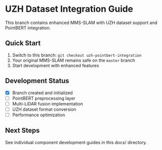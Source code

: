 # UZH Dataset Integration Guide

This branch contains enhanced MMS-SLAM with UZH dataset support and PointBERT integration.

## Quick Start

1. Switch to this branch: `git checkout uzh-pointbert-integration`
2. Your original MMS-SLAM remains safe on the `master` branch
3. Start development with enhanced features

## Development Status
- [x] Branch created and initialized
- [ ] PointBERT preprocessing layer
- [ ] Multi-LiDAR fusion implementation  
- [ ] UZH dataset format conversion
- [ ] Performance optimization

## Next Steps
See individual component development guides in this docs/ directory.